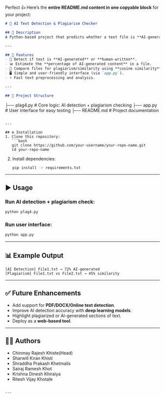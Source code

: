 Perfect 👍 Here’s the **entire README.md content in one copyable block** for your project:

```markdown
# 🤖 AI Text Detection & Plagiarism Checker  

## 📌 Description  
A Python-based project that predicts whether a text file is **AI-generated** or **human-written**, and also estimates **how much of it is AI-generated**. The project combines **NLP (Natural Language Processing)** techniques with similarity and classification methods to analyze text authenticity.  

---

## 🚀 Features  
- 📝 Detect if text is **AI-generated** or **human-written**.  
- 📊 Estimate the **percentage of AI-generated content** in a file.  
- 🔎 Compare files for plagiarism/similarity using **cosine similarity**.  
- 🖥️ Simple and user-friendly interface (via `app.py`).  
- ⚡ Fast text preprocessing and analysis.  

---

## 📂 Project Structure  
```

├── plag4.py   # Core logic: AI detection + plagiarism checking
├── app.py     # User interface for easy testing
├── README.md  # Project documentation

````

---

## ⚙️ Installation  
1. Clone this repository:  
   ```bash
   git clone https://github.com/your-username/your-repo-name.git
   cd your-repo-name
````

2. Install dependencies:

   ```bash
   pip install -r requirements.txt
   ```

---

## ▶️ Usage

### Run AI detection + plagiarism check:

```bash
python plag4.py
```

### Run user interface:

```bash
python app.py
```

---

## 📊 Example Output

```
[AI Detection] File1.txt → 72% AI-generated
[Plagiarism] File1.txt vs File2.txt → 45% similarity
```

---

## ✅ Future Enhancements

* Add support for **PDF/DOCX/Online text detection**.
* Improve AI detection accuracy with **deep learning models**.
* Highlight plagiarized or AI-generated sections of text.
* Deploy as a **web-based tool**.

---

## 👨‍💻 Authors

* Chinmay Rajesh Khiste(Head)
* Sharwill Kiran Khisti
* Shraddha Prakash Khetmalis
* Sairaj Ramesh Khot
* Krishna Dinesh Khiraiya
* Ritesh Vijay Khotale

```

---


```
